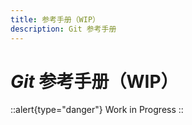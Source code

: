 ```yaml
---
title: 参考手册（WIP）
description: Git 参考手册
---
```


# *Git* 参考手册（WIP）

::alert{type="danger"}
Work in Progress
::

